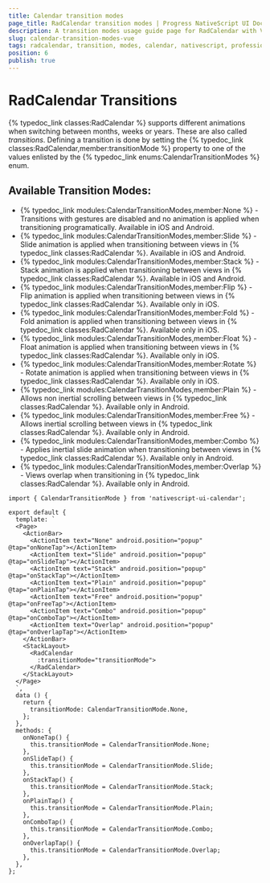 ```yaml
---
title: Calendar transition modes
page_title: RadCalendar transition modes | Progress NativeScript UI Documentation
description: A transition modes usage guide page for RadCalendar with Vue
slug: calendar-transition-modes-vue
tags: radcalendar, transition, modes, calendar, nativescript, professional, ui
position: 6
publish: true
---
```


# RadCalendar Transitions
{% typedoc_link classes:RadCalendar %} supports different animations when switching between months, weeks or years. These are also called *transitions*. Defining a transition is done by setting the {% typedoc_link classes:RadCalendar,member:transitionMode %} property to one of the values enlisted by the {% typedoc_link enums:CalendarTransitionModes %} enum.

## Available Transition Modes:
-  {% typedoc_link modules:CalendarTransitionModes,member:None %} - Transitions with gestures are disabled and no animation is applied when transitioning programatically. Available in iOS and Android.
- {% typedoc_link modules:CalendarTransitionModes,member:Slide %} - Slide animation is applied when transitioning between views in {% typedoc_link classes:RadCalendar %}. Available in iOS and Android.
- {% typedoc_link modules:CalendarTransitionModes,member:Stack %} -  Stack animation is applied when transitioning between views in {% typedoc_link classes:RadCalendar %}. Available in iOS and Android.
- {% typedoc_link modules:CalendarTransitionModes,member:Flip %} -  Flip animation is applied when transitioning between views in {% typedoc_link classes:RadCalendar %}. Available only in iOS.
- {% typedoc_link modules:CalendarTransitionModes,member:Fold %} -  Fold animation is applied when transitioning between views in {% typedoc_link classes:RadCalendar %}. Available only in iOS.
- {% typedoc_link modules:CalendarTransitionModes,member:Float %} -  Float animation is applied when transitioning between views in {% typedoc_link classes:RadCalendar %}. Available only in iOS.
- {% typedoc_link modules:CalendarTransitionModes,member:Rotate %} -  Rotate animation is applied when transitioning between views in {% typedoc_link classes:RadCalendar %}. Available only in iOS.
- {% typedoc_link modules:CalendarTransitionModes,member:Plain %} -  Allows non inertial scrolling between views in {% typedoc_link classes:RadCalendar %}. Available only in Android.
- {% typedoc_link modules:CalendarTransitionModes,member:Free %} -  Allows inertial scrolling between views in {% typedoc_link classes:RadCalendar %}. Available only in Android.
- {% typedoc_link modules:CalendarTransitionModes,member:Combo %} -  Applies inertial slide animation when transitioning between views in {% typedoc_link classes:RadCalendar %}. Available only in Android.
- {% typedoc_link modules:CalendarTransitionModes,member:Overlap %} -  Views overlap when transitioning in {% typedoc_link classes:RadCalendar %}. Available only in Android.

```
import { CalendarTransitionMode } from 'nativescript-ui-calendar';

export default {
  template: `
  <Page>
    <ActionBar>
      <ActionItem text="None" android.position="popup" @tap="onNoneTap"></ActionItem>
      <ActionItem text="Slide" android.position="popup" @tap="onSlideTap"></ActionItem>
      <ActionItem text="Stack" android.position="popup" @tap="onStackTap"></ActionItem>
      <ActionItem text="Plain" android.position="popup" @tap="onPlainTap"></ActionItem>
      <ActionItem text="Free" android.position="popup" @tap="onFreeTap"></ActionItem>
      <ActionItem text="Combo" android.position="popup" @tap="onComboTap"></ActionItem>
      <ActionItem text="Overlap" android.position="popup" @tap="onOverlapTap"></ActionItem>
    </ActionBar>
    <StackLayout>
      <RadCalendar
        :transitionMode="transitionMode">
      </RadCalendar>
    </StackLayout>
  </Page>
  `,
  data () {
    return {
      transitionMode: CalendarTransitionMode.None,
    };
  },
  methods: {
    onNoneTap() {
      this.transitionMode = CalendarTransitionMode.None;
    },
    onSlideTap() {
      this.transitionMode = CalendarTransitionMode.Slide;
    },
    onStackTap() {
      this.transitionMode = CalendarTransitionMode.Stack;
    },
    onPlainTap() {
      this.transitionMode = CalendarTransitionMode.Plain;
    },
    onComboTap() {
      this.transitionMode = CalendarTransitionMode.Combo;
    },
    onOverlapTap() {
      this.transitionMode = CalendarTransitionMode.Overlap;
    },
  },
};
```